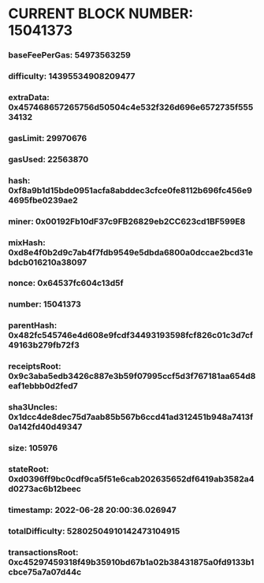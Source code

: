 # CURRENT BLOCK NUMBER: 15041373

### baseFeePerGas: 54973563259
### difficulty: 14395534908209477
### extraData: 0x457468657265756d50504c4e532f326d696e6572735f55534132
### gasLimit: 29970676
### gasUsed: 22563870
### hash: 0xf8a9b1d15bde0951acfa8abddec3cfce0fe8112b696fc456e94695fbe0239ae2
### miner: 0x00192Fb10dF37c9FB26829eb2CC623cd1BF599E8
### mixHash: 0xd8e4f0b2d9c7ab4f7fdb9549e5dbda6800a0dccae2bcd31ebdcb016210a38097
### nonce: 0x64537fc604c13d5f
### number: 15041373
### parentHash: 0x482fc545746e4d608e9fcdf34493193598fcf826c01c3d7cf49163b279fb72f3
### receiptsRoot: 0x9c3aba5edb3426c887e3b59f07995ccf5d3f767181aa654d8eaf1ebbb0d2fed7
### sha3Uncles: 0x1dcc4de8dec75d7aab85b567b6ccd41ad312451b948a7413f0a142fd40d49347
### size: 105976
### stateRoot: 0xd0396ff9bc0cdf9ca5f51e6cab202635652df6419ab3582a4d0273ac6b12beec
### timestamp: 2022-06-28 20:00:36.026947
### totalDifficulty: 52802504910142473104915
### transactionsRoot: 0xc45297459318f49b35910bd67b1a02b38431875a0fd9133b1cbce75a7a07d44c
